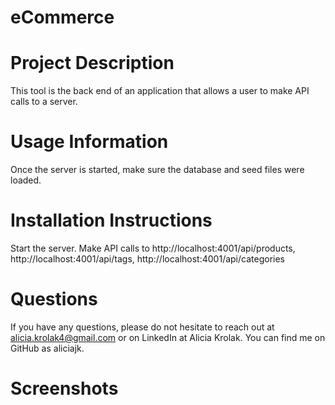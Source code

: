 # eCommerce


# Project Description
This tool is the back end of an application that allows a user to make API calls to a server. 

# Usage Information
Once the server is started, make sure the database and seed files were loaded. 

# Installation Instructions
Start the server. Make API calls to http://localhost:4001/api/products, http://localhost:4001/api/tags, http://localhost:4001/api/categories

# Questions
If you have any questions, please do not hesitate to reach out at alicia.krolak4@gmail.com or on LinkedIn at Alicia Krolak.
You can find me on GitHub as aliciajk. 

# Screenshots